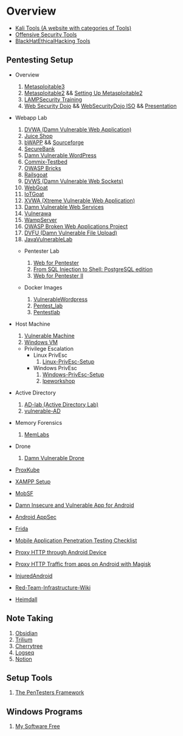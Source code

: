 # Overview

* [Kali Tools (A website with categories of Tools)](https://en.kali.tools/)
* [Offensive Security Tools](https://offsec.tools/)
* [BlackHatEthicalHacking Tools](https://www.blackhatethicalhacking.com/tools/)

## Pentesting Setup

* Overview
    1. [Metasploitable3](https://github.com/rapid7/metasploitable3)
    2. [Metasploitable2](https://sourceforge.net/projects/metasploitable/files/Metasploitable2/) && [Setting Up Metasploitable2](https://docs.rapid7.com/metasploit/metasploitable-2)
    3. [LAMPSecurity Training ](https://sourceforge.net/projects/lampsecurity/)
    4. [Web Security Dojo](https://www.mavensecurity.com/resources/web-security-dojo) && [WebSecurityDojo ISO](https://sourceforge.net/projects/websecuritydojo/) && [Presentation](https://owasp.org/www-pdf-archive/Slides-WebSecurityDojo.pdf)

* Webapp Lab
    1. [DVWA (Damn Vulnerable Web Application)](https://github.com/digininja/DVWA)
    2. [Juice Shop](https://github.com/bkimminich/juice-shop)
    3. [bWAPP](https://sourceforge.net/projects/bwapp/files/bee-box/) && [Sourceforge](https://sourceforge.net/projects/bwapp/files/bWAPP/)
    4. [SecureBank](https://github.com/ssrdio/SecureBank)
    5. [Damn Vulnerable WordPress](https://github.com/vavkamil/dvwp)
    6. [Commix-Testbed](https://github.com/commixproject/commix-testbed)
    7. [OWASP Bricks](https://sechow.com/bricks/)
    8. [Railsgoat](https://github.com/OWASP/railsgoat)
    9. [DVWS (Damn Vulnerable Web Sockets)](https://github.com/interference-security/DVWS)
    10. [WebGoat](https://github.com/WebGoat/WebGoat)
    11. [IoTGoat](https://github.com/OWASP/IoTGoat)
    12. [XVWA (Xtreme Vulnerable Web Application)](https://github.com/s4n7h0/xvwa)
    13. [Damn Vulnerable Web Services](https://github.com/snoopysecurity/dvws-node)
    14. [Vulnerawa](https://github.com/hackercoolmagz/Vulnerawa)
    15. [WampServer](https://sourceforge.net/projects/wampserver/)
    16. [OWASP Broken Web Applications Project](https://sourceforge.net/projects/owaspbwa/)
    17. [DVFU (Damn Vulnerable File Upload)](https://github.com/LunaM00n/File-Upload-Lab)
    18. [JavaVulnerableLab](https://github.com/CSPF-Founder/JavaVulnerableLab)

    + Pentester Lab
        1. [Web for Pentester](https://pentesterlab.com/exercises/web_for_pentester)
        2. [From SQL Injection to Shell: PostgreSQL edition](https://pentesterlab.com/exercises/from_sqli_to_shell_pg_edition/attachments)
        3. [Web for Pentester II](https://pentesterlab.com/exercises/web-for-pentester-II)

    + Docker Images
        1. [VulnerableWordpress](https://github.com/wpscanteam/VulnerableWordpress)
        2. [Pentest_lab](https://github.com/oliverwiegers/pentest_lab)
        3. [Pentestlab](https://github.com/eystsen/pentestlab)

* Host Machine
    1. [Vulnerable Machine](https://bobloblaw321.wixsite.com/website/post/the-making-of-a-vulnerable-machine-blob-blog)
    2. [Windows VM](https://developer.microsoft.com/en-us/microsoft-edge/tools/vms/)

    + Privilege Escalation
        - Linux PrivEsc
            1. [Linux-PrivEsc-Setup](https://github.com/Tib3rius/privesc-setup)
        - Windows PrivEsc
            1. [Windows-PrivEsc-Setup](https://github.com/Tib3rius/Windows-PrivEsc-Setup)
            2. [lpeworkshop](https://github.com/sagishahar/lpeworkshop)

* Active Directory
    1. [AD-lab (Active Directory Lab)](https://github.com/alebov/AD-lab)
    2. [vulnerable-AD](https://github.com/WazeHell/vulnerable-AD)

* Memory Forensics
    1. [MemLabs](https://github.com/stuxnet999/MemLabs)

* Drone
    1. [Damn Vulnerable Drone](https://github.com/nicholasaleks/Damn-Vulnerable-Drone)

* [ProxKube](https://github.com/Ap3x/ProxKube)
* [XAMPP Setup](https://blackopscode.com/how-to-install-xampp-v7-3-2-in-kali-linux/)
* [MobSF](https://github.com/MobSF/Mobile-Security-Framework-MobSF)
* [Damn Insecure and Vulnerable App for Android](https://github.com/payatu/diva-android)
* [Android AppSec](https://blog.cobalt.io/getting-started-with-android-application-security-6f20b76d795b)
* [Frida](https://koz.io/using-frida-on-android-without-root/)
* [Mobile Application Penetration Testing Checklist](https://mobexler.com/checklist.htm)
* [Proxy HTTP through Android Device](https://blog.nviso.eu/2020/11/19/proxying-android-app-traffic-common-issues-checklist/)
* [Proxy HTTP Traffic from apps on Android with Magisk](https://blog.nviso.eu/2017/12/22/intercepting-https-traffic-from-apps-on-android-7-using-magisk-burp/)
* [InjuredAndroid](https://github.com/B3nac/InjuredAndroid)
* [Red-Team-Infrastructure-Wiki](https://github.com/bluscreenofjeff/Red-Team-Infrastructure-Wiki)
* [Heimdall](https://github.com/linuxserver/Heimdall)

## Note Taking

1. [Obsidian](https://obsidian.md/download)
2. [Trilium](https://github.com/zadam/trilium)
3. [Cherrytree](https://www.giuspen.com/cherrytree/)
4. [Logseq](https://logseq.com)
5. [Notion](https://www.notion.so/)

## Setup Tools

1. [The PenTesters Framework](https://github.com/trustedsec/ptf/)

## Windows Programs

1. [My Software Free](https://mysoftwarefree.com/)
